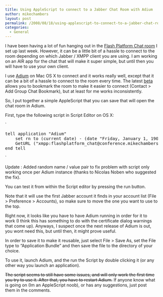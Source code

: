 ```yaml
---
title: Using AppleScript to connect to a Jabber Chat Room with Adium
author: mikechambers
layout: post
permalink: /2008/08/18/using-applescript-to-connect-to-a-jabber-chat-room-with-adium/
categories:
  - General
---
```



I have been having a lot of fun hanging out in the [Flash Platform Chat room][1] I set up last week. However, it can be a little bit of a hassle to connect to the room depending on which Jabber / XMPP client you are using. I am working on an AIR app for the chat that will make it super simple, but until then you will have to use your own client.

I use [Adium][2] on Mac OS X to connect and it works really well, except that it can be a bit of a hassle to connect to the room every time. The latest [beta][3] allows you to bookmark the room to make it easier to connect (Contact > Add Group Chat Bookmark), but at least for me works inconsistently.

So, I put together a simple AppleScript that you can save that will open the chat room in Adium.  
<!--more-->

  
First, type the following script in Script Editor on OS X:

`
<pre>tell application "Adium"
	set rn to (current date) - (date "Friday, January 1, 1904 12:00:00 AM")
	GetURL ("xmpp:flashplatform_chat@conference.mikechambers.com?join&#038;" &#038; rn)
end tell</pre>
<p>`

Update : Added random name / value pair to fix problem with script only working once per Adium instance (thanks to Nicolas Noben who suggested the fix).

You can test it from within the Script editor by pressing the run button. 

Note that it will use the first Jabber account it finds in your account list (File > Preference > Accounts), so make sure to move the one you want to use to the top.

Right now, it looks like you have to have Adium running in order for it to work (I think this has something to do with the certificate dialog warnings that come up). Anyways, I suspect once the next release of Adium is out, you wont need this, but until then, it might prove useful.

In order to save it to make it reusable, just select File > Save As, set the File type to &#8220;Application Bundle&#8221; and then save the file to the directory of your choice. 

To use it, launch Adium, and the run the Script by double clicking it (or any other way you launch an application).

<strike>The script seems to still have some issues, and will only work the first time you try to use it. After that, you have to restart Adium.</strike> If anyone know what is going on (Im an AppleScript noob), or has any suggestions, just post them in the comments.

 [1]: http://www.mikechambers.com/blog/2008/08/14/flash-platform-community-chat-xmpp-jabber-server/
 [2]: http://www.adiumx.com/
 [3]: http://www.adiumx.com/beta/